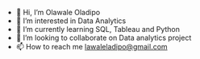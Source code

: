 - 👋 Hi, I’m Olawale Oladipo
- 👀 I’m interested in Data Analytics
- 🌱 I’m currently learning SQL, Tableau and Python
- 💞️ I’m looking to collaborate on Data analytics project
- 📫 How to reach me lawaleladipo@gmail.com

<!---
lawaleladipo/lawaleladipo is a ✨ special ✨ repository because its `README.md` (this file) appears on your GitHub profile.
You can click the Preview link to take a look at your changes.
--->

